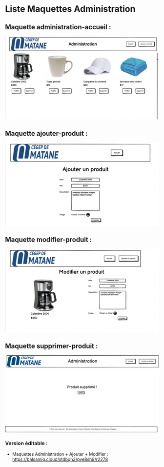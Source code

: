 # Liste Maquettes Administration
## Maquette administration-accueil : 
![](https://github.com/cegepmatane/projet-web-2021-GuiKenSim/blob/master/doc/maquettes/administration/administration-accueil.png)
## Maquette ajouter-produit : 
![](https://github.com/cegepmatane/projet-web-2021-GuiKenSim/blob/master/doc/maquettes/administration/administration-ajouter-produit.png)
## Maquette modifier-produit : 
![](https://github.com/cegepmatane/projet-web-2021-GuiKenSim/blob/master/doc/maquettes/administration/administration-modifier-produit.png)
## Maquette supprimer-produit : 
![](https://github.com/cegepmatane/projet-web-2021-GuiKenSim/blob/master/doc/maquettes/administration/administration-supprimer-produit.png)
### Version éditable :
- Maquettes Administration + Ajouter + Modifier : https://balsamiq.cloud/stdbqn3/pye8sh9/r2278